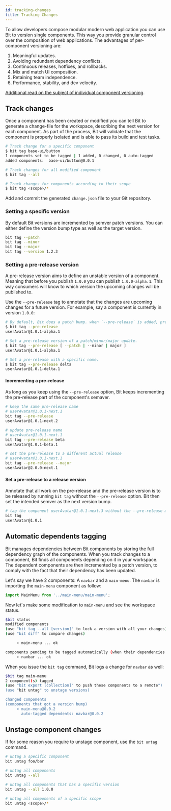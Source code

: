 ```yaml
---
id: tracking-changes
title: Tracking Changes
---
```


To allow developers compose modular modern web application you can use Bit to version single components. This way you provide granular control over the composition of web applications. The advantages of per-component versioning are:

1. Meaningful updates.
1. Avoiding redundant dependency conflicts.
1. Continuous releases, hotfixes, and rollbacks.
1. Mix and match UI composition.
1. Retaining team independence.
1. Performance, stability, and dev velocity.

[Additional read on the subject of individual component versioning](https://blog.bitsrc.io/versioning-independent-ui-components-why-and-how-7ea60d8be5f2).

## Track changes

Once a component has been created or modified you can tell Bit to generate a change-file for the workspace, describing the next version for each component. As part of the process, Bit will validate that the component is properly isolated and is able to pass its build and test tasks.

```sh
# Track change for a specific component
$ bit tag base-ui/button
1 components set to be tagged | 1 added, 0 changed, 0 auto-tagged
added components:  base-ui/button@0.0.1

# Track changes for all modified component
$ bit tag --all

# Track changes for components according to their scope
$ bit tag <scope>/*
```

Add and commit the generated `change.json` file to your Git repository.

### Setting a specific version

By default Bit versions are incremented by semver patch versions. You can either define the version bump type as well as the target version.

```sh
bit tag --patch
bit tag --minor
bit tag --major
bit tag --version 1.2.3
```

### Setting a pre-release version

A pre-release version aims to define an unstable version of a component. Meaning that before you publish `1.0.0` you can publish `1.0.0-alpha.1`. This way consumers will know to which version the upcoming changes will be published to.

Use the `--pre-release` tag to annotate that the changes are upcoming changes for a future version. For example, say a component is currently in version `1.0.0`:

```sh
# By default, Bit does a patch bump. when `--pre-release` is added, pre-release is for a patch change.
$ bit tag --pre-release
userAvatar@1.0.1-alpha.1

# Set a pre-release version of a patch/minor/major update.
$ bit tag --pre-release [ --patch | --minor | major ]
userAvatar@1.0.1-alpha.1

# Set a pre-release with a specific name.
$ bit tag --pre-release delta
userAvatar@1.0.1-delta.1
```

#### Incrementing a pre-release

As long as you keep using the `--pre-release` option, Bit keeps incrementing the pre-release part of the component's semaver.

```sh
# keep the same pre-release name
# userAvatar@1.0.1-next.1
bit tag --pre-release
userAvatar@1.0.1-next.2

# update pre-release name
# userAvatar@1.0.1-next.1
bit tag --pre-release beta
userAvatar@1.0.1-beta.1

# set the pre-release to a different actual release
# userAvatar@1.0.1-next.1
bit tag --pre-release --major
userAvatar@2.0.0-next.1
```

#### Set a pre-release to a release version

Annotate that all work on the pre-release and the pre-release version is to be released by running `bit tag` without the `--pre-release` option. Bit then set the intended semver as the next version bump.

```sh
# tag the component userAvatar@1.0.1-next.3 without the --pre-release makes Bit tag it as 1.0.1, as it was the intended version.
bit tag
userAvatar@1.0.1
```

## Automatic dependents tagging

Bit manages dependencies between Bit components by storing the full dependency graph of the components. When you track changes to a component, Bit finds all components depending on it in your workspace. The dependent components are then incremented by a patch version, to comply with the fact that their dependency has been updated.

Let's say we have 2 components: A `navbar` and a `main-menu`. The `navbar` is importing the `main-menu` component as follow:

```javascript
import MainMenu from '../main-menu/main-menu';
```

Now let's make some modification to `main-menu` and see the workspace status.

```sh
$bit status
modified components
(use "bit tag --all [version]" to lock a version with all your changes)
(use "bit diff" to compare changes)

     > main-menu ... ok

components pending to be tagged automatically (when their dependencies are tagged)
     > navbar ... ok
```

When you issue the `bit tag` command, Bit logs a change for `navbar` as well:

```sh
$bit tag main-menu
2 component(s) tagged
(use "bit export [collection]" to push these components to a remote")
(use "bit untag" to unstage versions)

changed components
(components that got a version bump)
     > main-menu@0.0.2
       auto-tagged dependents: navbar@0.0.2
```

## Unstage component changes

If for some reason you require to unstage component, use the `bit untag` command.

```sh
# untag a specific component
bit untag foo/bar

# untag all components
bit untag --all

# untag all components that has a specific version
bit untag --all 1.0.0

# untag all components of a specific scope
bit untag <scope>/*
```

